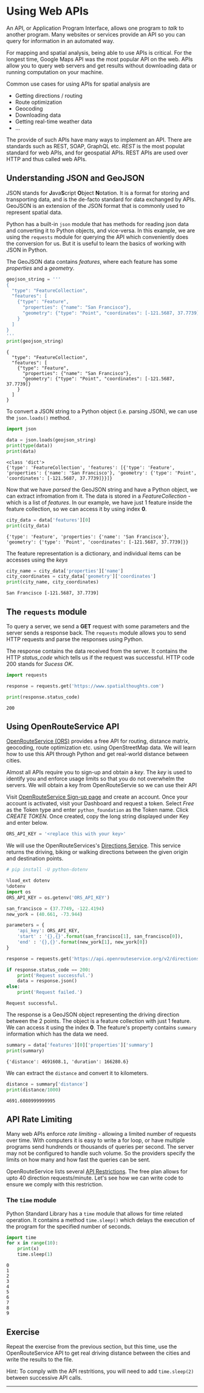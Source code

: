 # Using Web APIs

An API, or Application Program Interface, allows one program to *talk* to another program. Many websites or services provide an API so you can query for information in an automated way. 

For mapping and spatial analysis, being able to use APIs is critical. For the longest time, Google Maps API was the most popular API on the web. APIs allow you to query web servers and get results without downloading data or running computation on your machine. 

Common use cases for using APIs for spatial analysis are

- Getting directions / routing
- Route optimization
- Geocoding
- Downloading data
- Getting real-time weather data
- ...

The provide of such APIs have many ways to implement an API. There are standards such as REST, SOAP, GraphQL etc. *REST* is the most populat standard for web APIs, and for geospatial APIs. REST APIs are used over HTTP and thus called web APIs.


## Understanding JSON and GeoJSON

JSON stands for **J**ava**S**cript **O**bject **N**otation. It is a format for storing and transporting data, and is the de-facto standard for data exchanged by APIs. GeoJSON is an extension of the JSON format that is commonly used to represent spatial data.

Python has a built-in `json` module that has methods for reading json data and converting it to Python objects, and vice-versa. In this example, we are using the `requests` module for querying the API which conveniently does the conversion for us. But it is useful to learn the basics of working with JSON in Python.

The GeoJSON data contains *features*, where each feature has some *properties* and a *geometry*. 


```python
geojson_string = '''
{
  "type": "FeatureCollection",
  "features": [
    {"type": "Feature",
      "properties": {"name": "San Francisco"},
      "geometry": {"type": "Point", "coordinates": [-121.5687, 37.7739]}
    }
  ]
}
'''
print(geojson_string)
```

    
    {
      "type": "FeatureCollection",
      "features": [
        {"type": "Feature",
          "properties": {"name": "San Francisco"},
          "geometry": {"type": "Point", "coordinates": [-121.5687, 37.7739]}
        }
      ]
    }
    


To convert a JSON string to a Python object (i.e. parsing JSON), we can use the `json.loads()` method.


```python
import json

data = json.loads(geojson_string)
print(type(data))
print(data)
```

    <class 'dict'>
    {'type': 'FeatureCollection', 'features': [{'type': 'Feature', 'properties': {'name': 'San Francisco'}, 'geometry': {'type': 'Point', 'coordinates': [-121.5687, 37.7739]}}]}


Now that we have *parsed* the GeoJSON string and have a Python object, we can extract infromation from it. The data is stored in a *FeatureCollection* - which is a list of *features*. In our example, we have just 1 feature inside the feature collection, so we can access it by using index **0**.


```python
city_data = data['features'][0]
print(city_data)
```

    {'type': 'Feature', 'properties': {'name': 'San Francisco'}, 'geometry': {'type': 'Point', 'coordinates': [-121.5687, 37.7739]}}


The feature representation is a dictionary, and individual items can be accesses using the *keys*


```python
city_name = city_data['properties']['name']
city_coordinates = city_data['geometry']['coordinates']
print(city_name, city_coordinates)
```

    San Francisco [-121.5687, 37.7739]


## The `requests` module

To query a server, we send a **GET** request with some parameters and the server sends a response back. The `requests` module allows you to send HTTP requests and parse the responses using Python. 

The response contains the data received from the server. It contains the HTTP *status_code* which tells us if the request was successful. HTTP code 200 stands for *Sucess OK*.



```python
import requests

response = requests.get('https://www.spatialthoughts.com')

print(response.status_code)
```

    200


## Using OpenRouteService API

[OpenRouteService (ORS)](https://openrouteservice.org/) provides a free API for routing, distance matrix, geocoding, route optimization etc. using OpenStreetMap data. We will learn how to use this API through Python and get real-world distance between cities.

Almost all APIs require you to sign-up and obtain a *key*. The *key* is used to identify you and enforce usage limits so that you do not overwhelm the servers. We will obtain a key from OpenRouteServie so we can use their API

Visit [OpenRouteService Sign-up page](https://openrouteservice.org/dev/#/signup) and create an account. Once your account is activated, visit your Dashboard and request a token. Select *Free* as the Token type and enter ``python_foundation`` as the Token name. Click *CREATE TOKEN*. Once created, copy the long string displayed under Key and enter below.


```python
ORS_API_KEY = '<replace this with your key>'
```

We will use the OpenRouteServices's [Directions Service](https://openrouteservice.org/dev/#/api-docs/v2/directions/{profile}/get). This service returns the driving, biking or walking directions between the given origin and destination points.


```python
# pip install -U python-dotenv

%load_ext dotenv
%dotenv
import os
ORS_API_KEY = os.getenv('ORS_API_KEY')

```


```python
san_francisco = (37.7749, -122.4194)
new_york = (40.661, -73.944)

parameters = {
    'api_key': ORS_API_KEY,
    'start' : '{},{}'.format(san_francisco[1], san_francisco[0]),
    'end' : '{},{}'.format(new_york[1], new_york[0])
}

response = requests.get('https://api.openrouteservice.org/v2/directions/driving-car', params=parameters)

if response.status_code == 200:
    print('Request successful.')
    data = response.json()
else:
    print('Request failed.')

```

    Request successful.


The response is a GeoJSON object representing the driving direction between the 2 points. The object is a feature collection with just 1 feature. We can access it using the index **0**. The feature's property contains `summary` information which has the data we need. 


```python
summary = data['features'][0]['properties']['summary']
print(summary)
```

    {'distance': 4691608.1, 'duration': 166280.6}


We can extract the `distance` and convert it to kilometers.


```python
distance = summary['distance']
print(distance/1000)
```

    4691.6080999999995


## API Rate Limiting

Many web APIs enforce *rate limiting* - allowing a limited number of requests over time. With computers it is easy to write a for loop, or have multiple programs send hundrends or thousands of queries per second. The server may not be configured to handle such volume. So the providers specify the limits on how many and how fast the queries can be sent.

OpenRouteService lists several [API Restrictions](https://openrouteservice.org/plans/). The free plan allows for upto 40 direction requests/minute. Let's see how we can write code to ensure we comply with this restriction.

### The `time` module

Python Standard Library has a `time` module that allows for time related operation. It contains a method `time.sleep()` which delays the execution of the program for the specified number of seconds.


```python
import time
for x in range(10):
    print(x)
    time.sleep(1)
```

    0
    1
    2
    3
    4
    5
    6
    7
    8
    9


## Exercise

Repeat the exercise from the previous section, but this time, use the OpenRouteService API to get real driving distance between the cities and write the results to the file.

Hint: To comply with the API restritions, you will need to add `time.sleep(2)` between successive API calls.

----
